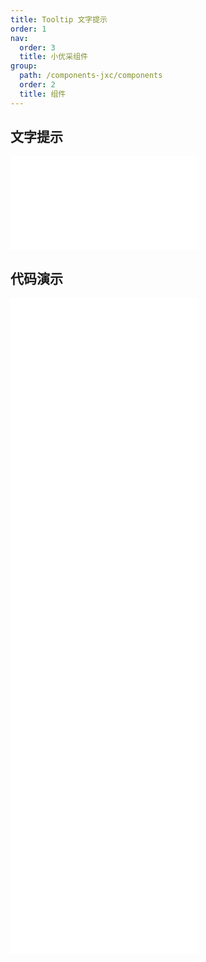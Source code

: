 ```yaml
---
title: Tooltip 文字提示
order: 1
nav:
  order: 3
  title: 小优采组件
group:
  path: /components-jxc/components
  order: 2
  title: 组件
---
```


## 文字提示

<div>
<embed src="@docs-common/tooltip/index.md"></embed>
</div>
        
## 代码演示

<Row gutter=8>

  <Col span=12>
    
  <div class="code-box"><embed src="@abiz-rc-jxc/tooltip/demo/arrow-point-at-center-tooltip-jxc.md"></embed></div>
          
  <div class="code-box"><embed src="@abiz-rc-jxc/tooltip/demo/basic-tooltip-jxc.md"></embed></div>
          
  <div class="code-box"><embed src="@abiz-rc-jxc/tooltip/demo/destroy-tooltip-on-hide-tooltip-jxc.md"></embed></div>
          
  </Col>
          
  <Col span=12>
    
  <div class="code-box"><embed src="@abiz-rc-jxc/tooltip/demo/auto-adjust-overflow-tooltip-jxc.md"></embed></div>
          
  <div class="code-box"><embed src="@abiz-rc-jxc/tooltip/demo/placement-tooltip-jxc.md"></embed></div>
          
  <div class="code-box"><embed src="@abiz-rc-jxc/tooltip/demo/colorful-tooltip-jxc.md"></embed></div>
          
  </Col>
          
</Row>
        
<div><embed src="@docs-common/tooltip/index-api.md"></embed><div>
        